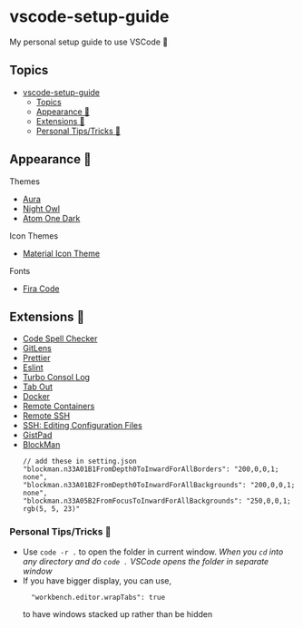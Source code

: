 # vscode-setup-guide

My personal setup guide to use VSCode 🤫

## Topics

- [vscode-setup-guide](#vscode-setup-guide)
  - [Topics](#topics)
  - [Appearance 🎨](#appearance-)
  - [Extensions 🎲](#extensions-)
  - [Personal Tips/Tricks 📙](#personal-tipstricks-)

## Appearance 🎨

Themes

- [Aura](https://marketplace.visualstudio.com/items?itemName=DaltonMenezes.aura-theme)
- [Night Owl](https://marketplace.visualstudio.com/items?itemName=sdras.night-owl)
- [Atom One Dark](https://marketplace.visualstudio.com/items?itemName=akamud.vscode-theme-onedark)

Icon Themes

- [Material Icon Theme](https://marketplace.visualstudio.com/items?itemName=PKief.material-icon-theme)

Fonts

- [Fira Code](https://github.com/tonsky/FiraCode/wiki/VS-Code-Instructions)

## Extensions 🎲

- [Code Spell Checker](https://marketplace.visualstudio.com/items?itemName=streetsidesoftware.code-spell-checker)
- [GitLens](https://marketplace.visualstudio.com/items?itemName=eamodio.gitlens)
- [Prettier](https://marketplace.visualstudio.com/items?itemName=esbenp.prettier-vscode)
- [Eslint](https://marketplace.visualstudio.com/items?itemName=dbaeumer.vscode-eslint)
- [Turbo Consol Log](https://marketplace.visualstudio.com/items?itemName=ChakrounAnas.turbo-console-log)
- [Tab Out](https://marketplace.visualstudio.com/items?itemName=albert.TabOut)
- [Docker](https://marketplace.visualstudio.com/items?itemName=ms-azuretools.vscode-docker)
- [Remote Containers](https://marketplace.visualstudio.com/items?itemName=ms-vscode-remote.remote-containers)
- [Remote SSH](https://marketplace.visualstudio.com/items?itemName=ms-vscode-remote.remote-ssh)
- [SSH: Editing Configuration Files](https://marketplace.visualstudio.com/items?itemName=ms-vscode-remote.remote-ssh-edit)
- [GistPad](https://marketplace.visualstudio.com/items?itemName=vsls-contrib.gistfs)
- [BlockMan](https://marketplace.visualstudio.com/items?itemName=leodevbro.blockman)
  ```
  // add these in setting.json
  "blockman.n33A01B1FromDepth0ToInwardForAllBorders": "200,0,0,1; none",
  "blockman.n33A01B2FromDepth0ToInwardForAllBackgrounds": "200,0,0,1; none",
  "blockman.n33A05B2FromFocusToInwardForAllBackgrounds": "250,0,0,1; rgb(5, 5, 23)"
  ```

### Personal Tips/Tricks 📙

- Use `code -r .` to open the folder in current window.
  _When you `cd` into any directory and do `code .` VSCode opens the folder in separate window_
- If you have bigger display, you can use,
  ```
    "workbench.editor.wrapTabs": true
  ```
  to have windows stacked up rather than be hidden

